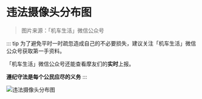 # 违法摄像头分布图

> 图片来源：「机车生活」微信公众号

::: tip
为了避免平时一时疏忽造成自己的不必要损失，建议关注「机车生活」微信公众号获取第一手资料。

「机车生活」微信公众号还能查看摩友们的**实时**上报。

**遵纪守法是每个公民应尽的义务**
:::

![违法摄像头分布图](https://pic.downk.cc/item/5ecdd52ac2a9a83be51ca771.jpg)

